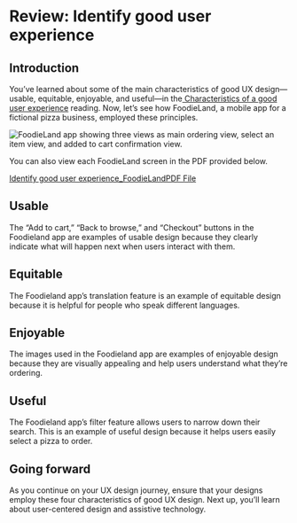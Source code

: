 # Review: Identify good user experience

## **Introduction**

You’ve learned about some of the main characteristics of good UX design—usable, equitable, enjoyable, and useful—in the[ Characteristics of a good user experience](https://www.coursera.org/learn/foundations-user-experience-design/supplement/IXXnj/characteristics-of-a-good-user-experience) reading. Now, let’s see how FoodieLand, a mobile app for a fictional pizza business, employed these principles.

![FoodieLand app showing three views as main ordering view, select an item view, and added to cart confirmation view.](https://d3c33hcgiwev3.cloudfront.net/imageAssetProxy.v1/DpDZVZnnRJisqWrnFDM1Dw_d82c560444344fe79b05e1054b054df1_QdTBP7EdXh5QReonXJkyc4z3fV_XexYACAGChdsIxLXq4XutY133w06eFXQ-kZSN98hq0oRJo7Xu5hrso4YS868v82NGlfO4RE63ea46UQwxarG2gNZS_yq5uANg22iELA2_F8vi8Ka2HYn_OXADt63sBiKRLuC64X__7cV2m2mSuoqLPUBHRC-uuXHrl_8?expiry=1719446400000&hmac=HQ89vh21BwoYZGQpsyYGHPDa_XmZiejzLx47LXPisHE)

You can also view each FoodieLand screen in the PDF provided below.

[Identify good user experience_FoodieLandPDF File](https://d3c33hcgiwev3.cloudfront.net/pb6brIwzSa6xJ1fBZ6V45w_aa4c17cc2ccc4f52ae9bc3f9975c80f1_Identify-good-user-experience_FoodieLand.pdf?Expires=1719446400&Signature=GC9wx3Nv1~Ukdq2UMCz~VLAlXKXikRenKux4Nc0EbKRQdfLLMJtkEgX-cNZz0IOJXFRwEbWlCPE5v-F7aDTB-R3F5xjFFqyYF6q-V7DWTz64EKDRG7g-V9Nv9kgrzPJ8Mm1Rxy4UcD7OyMAv3Kfa6Hlt0cT0bQzojKSKeWG5BFc_&Key-Pair-Id=APKAJLTNE6QMUY6HBC5A)

## **Usable**

The “Add to cart,” “Back to browse,” and “Checkout” buttons in the Foodieland app are examples of usable design because they clearly indicate what will happen next when users interact with them.

## **Equitable**

The Foodieland app’s translation feature is an example of equitable design because it is helpful for people who speak different languages.

## **Enjoyable**

The images used in the Foodieland app are examples of enjoyable design because they are visually appealing and help users understand what they’re ordering.

## **Useful**

The Foodieland app’s filter feature allows users to narrow down their search. This is an example of useful design because it helps users easily select a pizza to order.

## **Going forward**

As you continue on your UX design journey, ensure that your designs employ these four characteristics of good UX design. Next up, you’ll learn about user-centered design and assistive technology.
